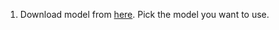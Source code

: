 1. Download model from [here](https://huggingface.co/google-bert/bert-base-uncased/tree/main). Pick the model you want to use.
